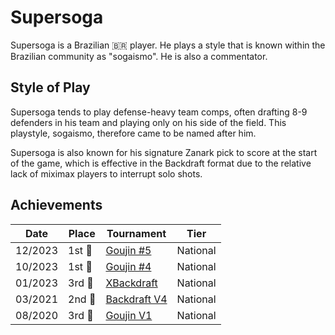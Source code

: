# Supersoga

Supersoga is a Brazilian :brazil: player.
He plays a style that is known within the Brazilian community as "sogaismo". He is also a commentator.

## Style of Play

Supersoga tends to play defense-heavy team comps, often drafting 8-9 defenders in his team and playing only on his side of the field. This playstyle, sogaismo, therefore came to be named after him.

Supersoga is also known for his signature Zanark pick to score at the start of the game, which is effective in the Backdraft format due to the relative lack of miximax players to interrupt solo shots.

## Achievements

|Date|Place|Tournament|Tier|
|-|-|-|-|
| 12/2023 | 1st :1st_place_medal: | [Goujin #5](../../tournaments/lemonade/xgoujin5.md) | National |
| 10/2023 | 1st :1st_place_medal: | [Goujin #4](../../tournaments/lemonade/xgoujin4.md) | National |
| 01/2023 | 3rd :3rd_place_medal: | [XBackdraft](../../tournaments/lemonade/xbd1.md) | National |
| 03/2021 | 2nd :2nd_place_medal: | [Backdraft V4](../../tournaments/lemonade/bd4.md) | National |
| 08/2020 | 3rd :3rd_place_medal: | [Goujin V1](../../tournaments/lemonade/goujin1.md) | National |